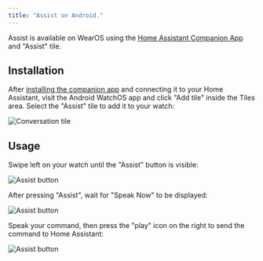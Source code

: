 ```yaml
---
title: "Assist on Android."
---
```



Assist is available on WearOS using the [Home Assistant Companion App](https://companion.home-assistant.io/) and "Assist" tile.


<lite-youtube videoid="Dr_ZCbt8w5k" videotitle="Assist on Android Wear"></lite-youtube>

## Installation

After [installing the companion app](https://companion.home-assistant.io/docs/getting_started/) and connecting it to your Home Assistant, visit the Android WatchOS app and click "Add tile" inside the Tiles area. Select the "Assist" tile to add it to your watch:

![Conversation tile](/images/assist/android_tile.png)


## Usage

Swipe left on your watch until the "Assist" button is visible:

![Assist button](/images/assist/android_watch_1.png)

After pressing "Assist", wait for "Speak Now" to be displayed:

![Assist button](/images/assist/android_watch_2.png)

Speak your command, then press the "play" icon on the right to send the command to Home Assistant:

![Assist button](/images/assist/android_watch_3.png)
